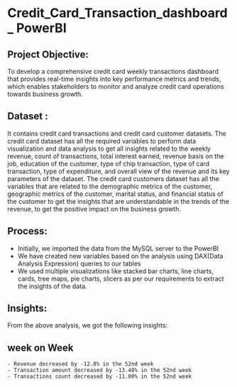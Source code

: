 # Credit_Card_Transaction_dashboard_ PowerBI
## Project Objective:
To develop a comprehensive credit card weekly transactions dashboard that provides real-time insights into key performance metrics and trends, which enables stakeholders to monitor and analyze credit card operations towards business growth. 
## Dataset :
It contains credit card transactions and credit card customer datasets. The credit card dataset has all the required variables to perform data visualization and data analysis to get all insights related to the weekly revenue, count of transactions, total interest earned, revenue basis on the job, education of the customer, type of chip transaction, type of card transaction, type of expenditure, and  overall view of the revenue and its key parameters of the dataset.
The credit card customers dataset has all the variables that are related to the demographic metrics of the customer, geographic metrics of the customer, marital status, and financial status of the customer to get the insights that are understandable in the trends of the revenue, to get the positive impact on the business growth. 

## Process:
- Initially, we imported the data from the MySQL server to the PowerBI
- We have created new variables based on the analysis using DAX(Data Analysis Expression) queries to our tables
- We used multiple visualizations like stacked bar charts, line charts, cards, tree maps, pie charts, slicers as per our requirements to extract the insights of the data.

## Insights:
  From the above analysis, we got the following insights:
  ## week on Week
    - Revenue decreased by -12.8% in the 52nd week
    - Transaction amount decreased by -13.48% in the 52nd week
    - Transactions count decreased by -11.00% in the 52nd week
      
